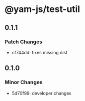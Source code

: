 # @yam-js/test-util

## 0.1.1

### Patch Changes

- cf744dd: fixes missing dist

## 0.1.0

### Minor Changes

- 5d70f99: developer changes
